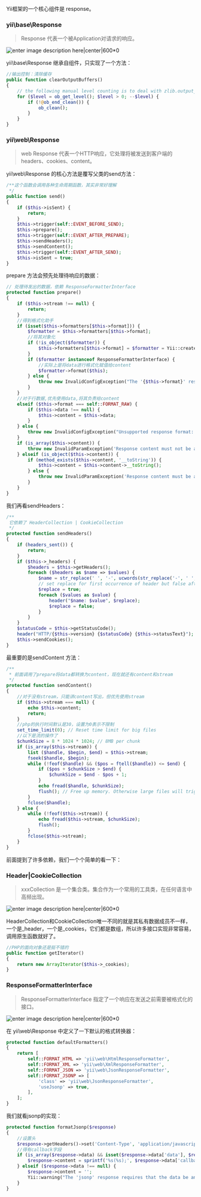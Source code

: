<!--
author: 刘青
date: 2016-06-27
title: 组件之Response
tags: Yii-Response
category: php/yii2
status: publish
summary: 
-->

Yii框架的一个核心组件是 response。 

### yii\base\Response
> Response 代表一个被Application对请求的响应。


![enter image description here|center|600*0](http://7nliuximu.liuximu.com/yii2_class_response.jpg)

yii\base\Response 继承自组件，只实现了一个方法：
```php
//输出控制：清除缓存
public function clearOutputBuffers()
{
    // the following manual level counting is to deal with zlib.output_compression set to On
    for ($level = ob_get_level(); $level > 0; --$level) {
        if (!@ob_end_clean()) {
            ob_clean();
        }
    }
}
```
### yii\web\Response
> web Response 代表一个HTTP响应，它处理将被发送到客户端的 headers、cookies、content。

yii\web\Response 的核心方法是覆写父类的send方法：
```php
/**这个函数会调用各种生命周期函数，其实非常好理解
 */
public function send()
{
    if ($this->isSent) {
        return;
    }
    $this->trigger(self::EVENT_BEFORE_SEND);
    $this->prepare();
    $this->trigger(self::EVENT_AFTER_PREPARE);
    $this->sendHeaders();
    $this->sendContent();
    $this->trigger(self::EVENT_AFTER_SEND);
    $this->isSent = true;
}
```

prepare 方法会预先处理待响应的数据：
```php
// 处理待发出的数据，依赖 ResponseFormatterInterface
protected function prepare()
{
    if ($this->stream !== null) {
        return;
    }
    //得到格式化助手
    if (isset($this->formatters[$this->format])) {
        $formatter = $this->formatters[$this->format];
        //将其对象化
        if (!is_object($formatter)) {
            $this->formatters[$this->format] = $formatter = Yii::createObject($formatter);
        }
        if ($formatter instanceof ResponseFormatterInterface) {
            //实际上是将data进行格式化赋值给content
            $formatter->format($this);
        } else {
            throw new InvalidConfigException("The '{$this->format}' response formatter is invalid. It must implement the ResponseFormatterInterface.");
        }
    }
    //对于行数据,优先使用data,将其负责给content
    elseif ($this->format === self::FORMAT_RAW) {
        if ($this->data !== null) {
            $this->content = $this->data;
        }
    } else {
        throw new InvalidConfigException("Unsupported response format: {$this->format}");
    }
    if (is_array($this->content)) {
        throw new InvalidParamException('Response content must not be an array.');
    } elseif (is_object($this->content)) {
        if (method_exists($this->content, '__toString')) {
            $this->content = $this->content->__toString();
        } else {
            throw new InvalidParamException('Response content must be a string or an object implementing __toString().');
        }
    }
}
```

我们再看sendHeaders：
```php
/**
 它依赖了 HeaderCollection | CookieCollection
 */
protected function sendHeaders()
{
    if (headers_sent()) {
        return;
    }
    if ($this->_headers) {
        $headers = $this->getHeaders();
        foreach ($headers as $name => $values) {
            $name = str_replace(' ', '-', ucwords(str_replace('-', ' ', $name)));
            // set replace for first occurrence of header but false afterwards to allow multiple
            $replace = true;
            foreach ($values as $value) {
                header("$name: $value", $replace);
                $replace = false;
            }
        }
    }
    $statusCode = $this->getStatusCode();
    header("HTTP/{$this->version} {$statusCode} {$this->statusText}");
    $this->sendCookies();
}
```

最重要的是sendContent 方法：
```php
/**
 * 前面调用了prepare将data都转换为content，现在就还有content和stream
 */
protected function sendContent()
{
	//对于没有stream，只能讲content写出，但优先使用stream
    if ($this->stream === null) {
        echo $this->content;
        return;
    }
    //php的执行时间默认是30，设置为0表示不限制
    set_time_limit(0); // Reset time limit for big files
    //以下是流的操作了
    $chunkSize = 8 * 1024 * 1024; // 8MB per chunk
    if (is_array($this->stream)) {
        list ($handle, $begin, $end) = $this->stream;
        fseek($handle, $begin);
        while (!feof($handle) && ($pos = ftell($handle)) <= $end) {
            if ($pos + $chunkSize > $end) {
                $chunkSize = $end - $pos + 1;
            }
            echo fread($handle, $chunkSize);
            flush(); // Free up memory. Otherwise large files will trigger PHP's memory limit.
        }
        fclose($handle);
    } else {
        while (!feof($this->stream)) {
            echo fread($this->stream, $chunkSize);
            flush();
        }
        fclose($this->stream);
    }
}
```

前面提到了许多依赖，我们一个个简单的看一下：

### Header|CookieCollection
> xxxCollection 是一个集合类。集合作为一个常用的工具类，在任何语言中高频出现。

![enter image description here|center|600*0](http://7nliuximu.liuximu.com/yii2_class_xxCollection.jpg)

HeaderCollection和CookieCollection唯一不同的就是其私有数据成员不一样，一个是_header，一个是_cookies，它们都是数组，所以许多接口实现非常容易，调用原生函数就好了。

```php
//PHP的面向对象还是挺不错的
public function getIterator()
{
    return new ArrayIterator($this->_cookies);
}
```

### ResponseFormatterInterface
> ResponseFormatterInterface 指定了一个响应在发送之前需要被格式化的接口。


![enter image description here|center|600*0](http://7nliuximu.liuximu.com/yii2_class_ResponseFormatterInterface.jpg)

在 yii\web\Response 中定义了一下默认的格式转换器：
```php
protected function defaultFormatters()
{
    return [
        self::FORMAT_HTML => 'yii\web\HtmlResponseFormatter',
        self::FORMAT_XML => 'yii\web\XmlResponseFormatter',
        self::FORMAT_JSON => 'yii\web\JsonResponseFormatter',
        self::FORMAT_JSONP => [
            'class' => 'yii\web\JsonResponseFormatter',
            'useJsonp' => true,
        ],
    ];
}
```

我们就看jsonp的实现：
```php
protected function formatJsonp($response)
{
	//设置头
    $response->getHeaders()->set('Content-Type', 'application/javascript; charset=UTF-8');
    //得有callback字段
    if (is_array($response->data) && isset($response->data['data'], $response->data['callback'])) {
        $response->content = sprintf('%s(%s);', $response->data['callback'], Json::htmlEncode($response->data['data']));
    } elseif ($response->data !== null) {
        $response->content = '';
        Yii::warning("The 'jsonp' response requires that the data be an array consisting of both 'data' and 'callback' elements.", __METHOD__);
    }
}
```
